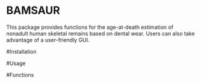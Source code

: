 # BAMSAUR

This package provides functions for the age-at-death estimation of nonadult human skeletal remains based on dental wear.
Users can also take advantage of a user-friendly GUI.

#Installation

#Usage

#Functions
